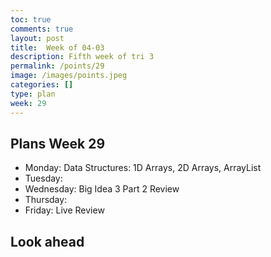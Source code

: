 ```yaml
---
toc: true
comments: true
layout: post
title:  Week of 04-03
description: Fifth week of tri 3
permalink: /points/29
image: /images/points.jpeg
categories: []
type: plan
week: 29
---
```


## Plans Week 29
> 
- Monday: Data Structures: 1D Arrays, 2D Arrays, ArrayList
- Tuesday: 
- Wednesday: Big Idea 3 Part 2 Review
- Thursday: 
- Friday: Live Review

## Look ahead
> 